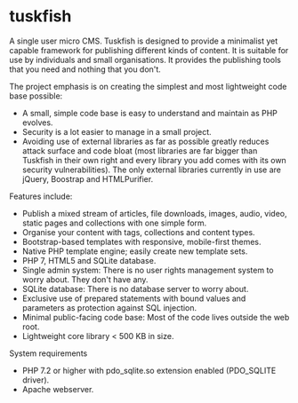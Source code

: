 # tuskfish

A single user micro CMS. Tuskfish is designed to provide a minimalist yet capable framework for
publishing different kinds of content. It is suitable for use by individuals and small
organisations. It provides the publishing tools that you need and nothing that you don't.

The project emphasis is on creating the simplest and most lightweight code base possible:
* A small, simple code base is easy to understand and maintain as PHP evolves.
* Security is a lot easier to manage in a small project.
* Avoiding use of external libraries as far as possible greatly reduces attack surface and code
  bloat (most libraries are far bigger than Tuskfish in their own right and every library you add
  comes with its own security vulnerabilities). The only external libraries currently in use are
  jQuery, Boostrap and HTMLPurifier.

Features include:
* Publish a mixed stream of articles, file downloads, images, audio, video, static pages and collections with one simple form.
* Organise your content with tags, collections and content types.
* Bootstrap-based templates with responsive, mobile-first themes.
* Native PHP template engine; easily create new template sets.
* PHP 7, HTML5 and SQLite database.
* Single admin system: There is no user rights management system to worry about. They don't have any.
* SQLite database: There is no database server to worry about.
* Exclusive use of prepared statements with bound values and parameters as protection against SQL injection.
* Minimal public-facing code base: Most of the code lives outside the web root.
* Lightweight core library < 500 KB in size.

System requirements
* PHP 7.2 or higher with pdo_sqlite.so extension enabled (PDO_SQLITE driver).
* Apache webserver.
